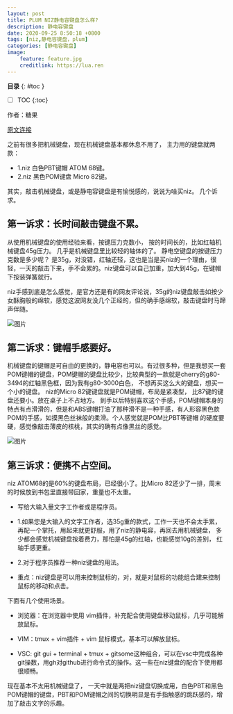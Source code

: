 ```yaml
---
layout: post
title: PLUM NIZ静电容键盘怎么样?
description: 静电容键盘
date: 2020-09-25 8:50:18 +0800 
tags: [niz,静电容键盘，plum]
categories: [静电容键盘]
image:
    feature: feature.jpg
    creditlink: https://lua.ren 
---
```



**目录**
{: #toc }
* [ ]  TOC
{:toc}


作者：糖果

[原文连接](https://www.zhihu.com/question/313867469/answer/1492445584)


之前有很多把机械键盘，现在机械键盘基本都休息不用了， 主力用的键盘就两款：
* 1.niz 白色PBT键帽 ATOM  68键。
* 2.niz 黑色POM键盘  Micro 82键。

 其实，敲击机械键盘，或是静电容键盘是有愉悦感的，说说为啥买niz。
几个诉求。
## 第一诉求：长时间敲击键盘不累。
从使用机械键盘的使用经验来看，按键压力克数小， 按的时间长的，比如红轴机械键盘45g压力。 几乎是机械键盘里比较轻的轴体的了。
静电空键盘的按键压力克数是多少呢？ 是35g，对没错，红轴还轻，这也是当是买niz的一个理由，很轻，一天的敲击下来，手不会累的。niz键盘可以自己加重，加大到45g，在键帽下按装弹簧就行。

niz手感到底是怎么感觉，是官方还是有的网友评论说，35g的niz键盘敲击如按少女酥胸般的绵软，感觉这波网友没几个正经的，但的确手感绵软，敲击键盘时马蹄声伴随。

![图片](https://wx1.sinaimg.cn/mw1024/de7b8e1fly1gisdx3g5elj21400u0gro.jpg)

<script type="text/javascript">var jd_union_pid="3002833273";var jd_union_euid="";</script><script type="text/javascript" src="//ads-union.jd.com/static/js/union.js"></script>


## 第二诉求：键帽手感要好。
机械键盘的键帽是可自由的更换的，静电容也可以。有过很多种，但是我想买一套POM键帽的键盘，POM键帽的键盘比较少，比较典型的一款就是cherry的g80-3494的红轴黑色框，因为我有g80-3000白色， 不想再买这么大的键盘，想买一个小的键盘。
niz的Micro 82键键盘就是POM键帽，布局是紧凑型， 比87键的键盘还要小。放在桌子上不占地方。
到手以后特别喜欢这个手感，POM键帽本身的特点有点滑滑的，但是和ABS键帽打油了那种滑不是一种手感，有人形容黑色款POM的手感，如摸黑色丝袜般的柔滑。个人感觉就是POM比PBT等键帽 的硬度要硬，感觉像敲击薄皮的核桃，其实的确有点像黑丝的感觉。

![图片](https://wx1.sinaimg.cn/mw1024/de7b8e1fly1gisdx2fu4lj21400u043g.jpg)

<script type="text/javascript">var jd_union_pid="3002832599";var jd_union_euid="";</script><script type="text/javascript" src="//ads-union.jd.com/static/js/union.js"></script>

## 第三诉求：便携不占空间。
 niz  ATOM68的是60%的键盘布局，已经很小了。比Micro 82还少了一排，周末的时候放到书包里直接带回家，重量也不太重。


* 写给大输入量文字工作者或是程序员。

* 1.如果您是大输入的文字工作者，选35g重的款式，工作一天也不会太手累，再配一个掌托，用起来就更舒服，用了niz的静电容，再回去用机械键盘， 多少都会感觉机械键盘按着费力，那怕是45g的红轴，也能感觉10g的差别， 红轴手感更重。

* 2.对于程序员推荐一种niz键盘的用法。


* 重点：niz键盘是可以用来控制鼠标的，对，就是对鼠标的功能组合建来控制鼠标的移动和点击。

下面有几个使用场景。

* 浏览器：在浏览器中使用 vim插件，补充配合使用键盘移动鼠标，几乎可能解放鼠标。

* VIM：tmux + vim插件 + vim 鼠标模式，基本可以解放鼠标。

* VSC:  git gui + terminal + tmux + gitsome这种组合，可以在vsc中完成各种git操数，用gh对github进行命令式的操作。这一些在niz键盘的配合下使用都很顺畅。


现在基本不太用机械键盘了， 一天中就是两把niz键盘切换成用，白色PBT和黑色POM键帽的键盘，PBT和POM键帽之间的切换明显是有手指触感的跳跃感的，增加了敲击文字的乐趣。



<script type="text/javascript">var jd_union_pid="3002789148";var jd_union_euid="";</script><script type="text/javascript" src="//ads-union.jd.com/static/js/union.js"></script>
